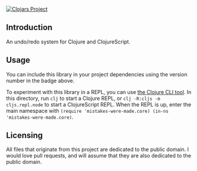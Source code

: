 [![Clojars Project](https://img.shields.io/clojars/v/mistakes-were-made.svg)](https://clojars.org/mistakes-were-made)

## Introduction

An undo/redo system for Clojure and ClojureScript.

## Usage

You can include this library in your project dependencies using the version number in the badge above.

To experiment with this library in a REPL, you can use [the Clojure CLI tool](https://clojure.org/guides/getting_started#_clojure_installer_and_cli_tools). In this directory, run `clj` to start a Clojure REPL, or `clj -R:cljs -m cljs.repl.node` to start a ClojureScript REPL. When the REPL is up, enter the main namespace with `(require 'mistakes-were-made.core) (in-ns 'mistakes-were-made.core)`.

## Licensing

All files that originate from this project are dedicated to the public domain. I would love pull requests, and will assume that they are also dedicated to the public domain.
